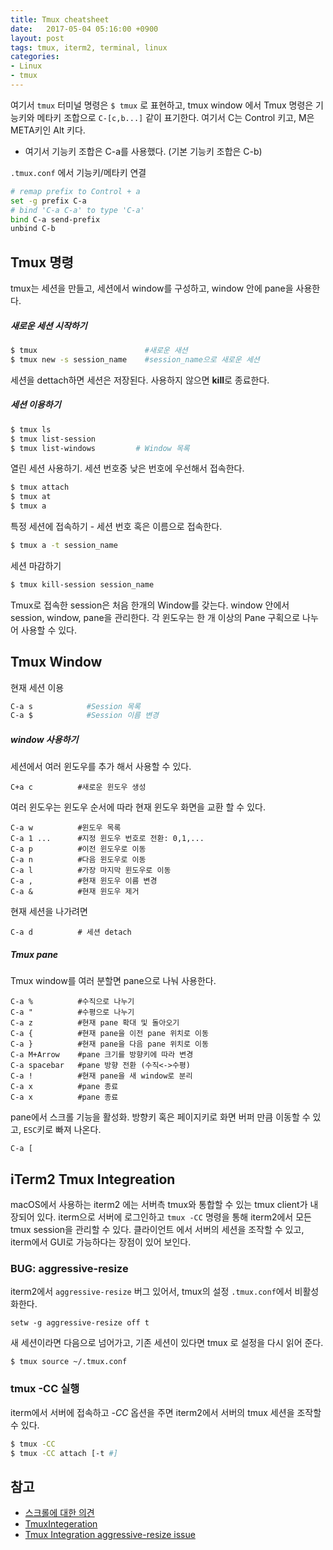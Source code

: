 ```yaml
---
title: Tmux cheatsheet
date:   2017-05-04 05:16:00 +0900
layout: post
tags: tmux, iterm2, terminal, linux
categories:
- Linux
- tmux
---
```



여기서 `tmux` 터미널 명령은 `$ tmux` 로 표현하고, tmux window 에서 Tmux 명령은 기능키와 메타키 조합으로 `C-[c,b...]` 같이 표기한다.
여기서 C는 Control 키고, M은 META키인 Alt 키다.
 - 여기서 기능키 조합은 C-a를 사용했다. (기본 기능키 조합은 C-b)

`.tmux.conf` 에서 기능키/메타키 연결

```bash
# remap prefix to Control + a
set -g prefix C-a
# bind 'C-a C-a' to type 'C-a'
bind C-a send-prefix
unbind C-b
```


## Tmux 명령

tmux는 세션을 만들고, 세션에서 window를 구성하고, window 안에 pane을 사용한다.

##### 새로운 세션 시작하기

```bash
$ tmux                        #새로운 새션
$ tmux new -s session_name    #session_name으로 새로운 세션
```

세션을 dettach하면 세션은 저장된다. 사용하지 않으면 **kill**로 종료한다.

##### 세션 이용하기

```sh
$ tmux ls
$ tmux list-session
$ tmux list-windows         # Window 목록
```

열린 세션 사용하기. 세션 번호중 낮은 번호에 우선해서 접속한다.

```sh
$ tmux attach
$ tmux at
$ tmux a
```

특정 세션에 접속하기 - 세션 번호 혹은 이름으로 접속한다.

```sh
$ tmux a -t session_name
```

세션 마감하기

```sh
$ tmux kill-session session_name
```

Tmux로 접속한 session은 처음 한개의 Window를 갖는다. window 안에서 session, window, pane을 관리한다. 각 윈도우는 한 개 이상의 Pane 구획으로 나누어 사용할 수 있다.

## Tmux Window

현재 세션 이용

```sh
C-a s            #Session 목록
C-a $            #Session 이름 변경
```


##### window 사용하기

세션에서 여러 윈도우를 추가 해서 사용할 수 있다.

```
C+a c          #새로운 윈도우 생성
```

여러 윈도우는 윈도우 순서에 따라 현재 윈도우 화면을 교환 할 수 있다.

```
C-a w          #윈도우 목록
C-a 1 ...      #지정 윈도우 번호로 전환: 0,1,...
C-a p          #이전 윈도우로 이동
C-a n          #다음 윈도우로 이동
C-a l          #가장 마지막 윈도우로 이동
C-a ,          #현재 윈도우 이름 변경
C-a &          #현재 윈도우 제거
```

현재 세션을 나가려면

```
C-a d          # 세션 detach
```

##### Tmux pane

Tmux window를 여러 분할면 pane으로 나눠 사용한다.

```
C-a %          #수직으로 나누기
C-a "          #수평으로 나누기
C-a z          #현재 pane 확대 및 돌아오기
C-a {          #현재 pane을 이전 pane 위치로 이동
C-a }          #현재 pane을 다음 pane 위치로 이동
C-a M+Arrow    #pane 크기를 방향키에 따라 변경
C-a spacebar   #pane 방향 전환 (수직<->수평)
C-a !          #현재 pane을 새 window로 분리
C-a x          #pane 종료
C-a x          #pane 종료
```

pane에서 스크롤 기능을 활성화. 방향키 혹은 페이지키로 화면 버퍼 만큼 이동할 수 있고, `ESC`키로 빠져 나온다.

```
C-a [
```


## iTerm2 Tmux Integreation

macOS에서 사용하는 iterm2 에는 서버측 tmux와 통합할 수 있는 tmux client가 내장되어 있다. iterm으로 서버에 로그인하고 `tmux -CC` 명령을 통해 iterm2에서 모든 tmux session을 관리할 수 있다. 클라이언트 에서 서버의 세션을 조작할 수 있고, iterm에서 GUI로 가능하다는 장점이 있어 보인다.


### BUG: aggressive-resize

iterm2에서 `aggressive-resize` 버그 있어서, tmux의 설정 `.tmux.conf`에서 비활성화한다.

```
setw -g aggressive-resize off t
```

새 세션이라면 다음으로 넘어가고, 기존 세션이 있다면 tmux 로 설정을 다시 읽어 준다.

```
$ tmux source ~/.tmux.conf
```


### tmux -CC 실행

iterm에서 서버에 접속하고 *-CC* 옵션을 주면 iterm2에서 서버의 tmux 세션을 조작할 수 있다.

```sh
$ tmux -CC
$ tmux -CC attach [-t #]
```

## 참고

- [스크롤에 대한 의견](http://superuser.com/questions/209437/how-do-i-scroll-in-tmux)
- [TmuxIntegeration](https://gitlab.com/gnachman/iterm2/wikis/TmuxIntegration)
- [Tmux Integration aggressive-resize issue](https://github.com/tmux-plugins/tmux-sensible/issues/24)
